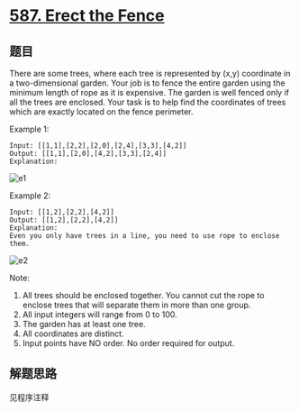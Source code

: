 # [587. Erect the Fence](https://leetcode-cn.com/problems/erect-the-fence/)

## 题目

There are some trees, where each tree is represented by (x,y) coordinate in a two-dimensional garden. Your job is to fence the entire garden using the minimum length of rope as it is expensive. The garden is well fenced only if all the trees are enclosed. Your task is to help find the coordinates of trees which are exactly located on the fence perimeter.

Example 1:

```text
Input: [[1,1],[2,2],[2,0],[2,4],[3,3],[4,2]]
Output: [[1,1],[2,0],[4,2],[3,3],[2,4]]
Explanation:
```

![e1](https://leetcode-cn.com/static/images/problemset/erect_the_fence_1.png)

Example 2:

```text
Input: [[1,2],[2,2],[4,2]]
Output: [[1,2],[2,2],[4,2]]
Explanation:
Even you only have trees in a line, you need to use rope to enclose them.
```

![e2](https://leetcode-cn.com/static/images/problemset/erect_the_fence_2.png)

Note:

1. All trees should be enclosed together. You cannot cut the rope to enclose trees that will separate them in more than one group.
1. All input integers will range from 0 to 100.
1. The garden has at least one tree.
1. All coordinates are distinct.
1. Input points have NO order. No order required for output.

## 解题思路

见程序注释
